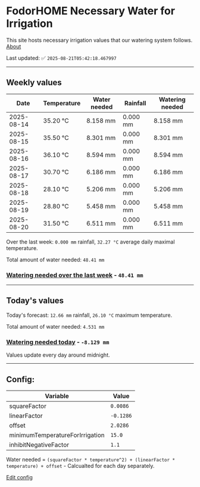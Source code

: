 # FodorHOME Necessary Water for Irrigation

This site hosts necessary irrigation values that our watering system follows. [About](https://github.com/redyau/irrigation)

Last updated: ✅ `2025-08-21T05:42:18.467997`

---

## Weekly values

| Date | Temperature | Water needed | Rainfall | Watering needed |
|-----|-----|-----|-----|-----|
| 2025-08-14 | 35.20 °C | 8.158 mm | 0.000 mm | 8.158 mm |
| 2025-08-15 | 35.50 °C | 8.301 mm | 0.000 mm | 8.301 mm |
| 2025-08-16 | 36.10 °C | 8.594 mm | 0.000 mm | 8.594 mm |
| 2025-08-17 | 30.70 °C | 6.186 mm | 0.000 mm | 6.186 mm |
| 2025-08-18 | 28.10 °C | 5.206 mm | 0.000 mm | 5.206 mm |
| 2025-08-19 | 28.80 °C | 5.458 mm | 0.000 mm | 5.458 mm |
| 2025-08-20 | 31.50 °C | 6.511 mm | 0.000 mm | 6.511 mm |


Over the last week: `0.000 mm` rainfall, `32.27 °C` average daily maximal temperature.

Total amount of water needed: `48.41 mm`

### [Watering needed over the last week](lastweek.txt) - `48.41 mm`

---

## Today's values

Today's forecast: `12.66 mm` rainfall, `26.10 °C` maximum temperature.

Total amount of water needed: `4.531 mm`

### [Watering needed today](today.txt) - `-8.129 mm`

Values update every day around midnight.

---

## Config:

| Variable | Value |
|-----|-----|
| squareFactor | `0.0086` |
| linearFactor | `-0.1286` |
| offset | `2.0286` |
| minimumTemperatureForIrrigation | `15.0` |
| inhibitNegativeFactor | `1.1` |

Water needed = `(squareFactor * temperature^2) + (linearFactor * temperature) + offset` - Calcualted for each day separately.

[Edit config](https://github.com/RedyAu/irrigation/edit/main/config.json)
